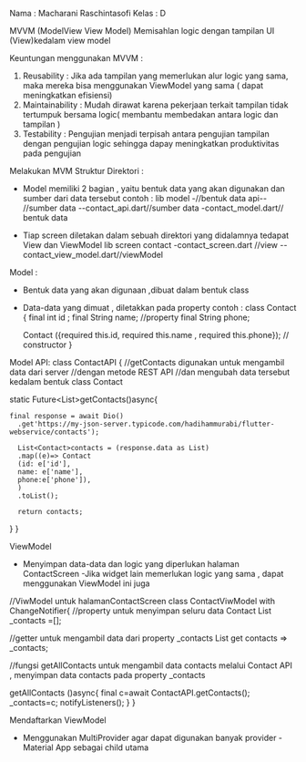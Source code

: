 Nama : Macharani Raschintasofi
Kelas : D

MVVM (ModelView View Model)
Memisahlan logic dengan tampilan UI (View)kedalam view model

Keuntungan menggunakan MVVM :

1. Reusability : Jika ada tampilan yang memerlukan alur logic yang sama, maka mereka bisa menggunakan ViewModel yang sama ( dapat meningkatkan efisiensi)
2. Maintainability : Mudah dirawat karena pekerjaan terkait tampilan tidak tertumpuk bersama logic( membantu membedakan antara logic dan tampilan )
3. Testability : Pengujian menjadi terpisah antara pengujian tampilan dengan pengujian logic sehingga dapay meningkatkan produktivitas pada pengujian

Melakukan MVM
Struktur Direktori :

- Model memiliki 2 bagian , yaitu bentuk data yang akan digunakan dan sumber dari data tersebut
  contoh :
  lib
  model -//bentuk data
  api-- //sumber data
  --contact_api.dart//sumber data
  -contact_model.dart// bentuk data

- Tiap screen diletakan dalam sebuah direktori yang didalamnya tedapat View dan ViewModel
  lib
  screen
  contact
  -contact_screen.dart //view
  --contact_view_model.dart//viewModel

Model :

- Bentuk data yang akan digunaan ,dibuat dalam bentuk class
- Data-data yang dimuat , diletakkan pada property
  contoh :
  class Contact {
  final int id ;
  final String name; //property
  final String phone;

  Contact ({required this.id, required this.name , required this.phone}); // constructor
  }

Model API:
class ContactAPI {
//getContacts digunakan untuk mengambil data dari server
//dengan metode REST API
//dan mengubah data tersebut kedalam bentuk class Contact

static Future<List<Contact>>getContacts()async{

    final response = await Dio()
      .get'https://my-json-server.typicode.com/hadihammurabi/flutter-webservice/contacts');

      List<Contact>contacts = (response.data as List)
      .map((e)=> Contact
      (id: e['id'],
      name: e['name'],
      phone:e['phone']),
      )
      .toList();

      return contacts;

}
}

ViewModel

- Menyimpan data-data dan logic yang diperlukan halaman ContactScreen
  -Jika widget lain memerlukan logic yang sama , dapat menggunakan ViewModel ini juga

//ViwModel untuk halamanContactScreen
class ContactViwModel with ChangeNotifier{
//property untuk menyimpan seluru data Contact
List<Contact> \_contacts =[];

//getter untuk mengambil data dari property \_contacts
List<Contact> get contacts => \_contacts;

//fungsi getAllContacts untuk mengambil data contacts melalui Contact API , menyimpan data contacts pada property \_contacts

getAllContacts ()async{
final c=await ContactAPI.getContacts();
\_contacts=c;
notifyListeners();
}
}

Mendaftarkan ViewModel

- Menggunakan MultiProvider agar dapat digunakan banyak provider
  -Material App sebagai child utama
